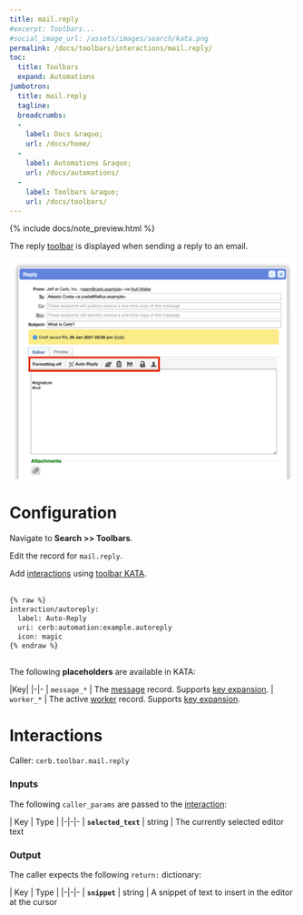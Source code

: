```yaml
---
title: mail.reply
#excerpt: Toolbars...
#social_image_url: /assets/images/search/kata.png
permalink: /docs/toolbars/interactions/mail.reply/
toc:
  title: Toolbars
  expand: Automations
jumbotron:
  title: mail.reply
  tagline: 
  breadcrumbs:
  -
    label: Docs &raquo;
    url: /docs/home/
  -
    label: Automations &raquo;
    url: /docs/automations/
  -
    label: Toolbars &raquo;
    url: /docs/toolbars/
---
```


{% include docs/note_preview.html %}

The reply [toolbar](/docs/toolbars/) is displayed when sending a reply to an email.

<div class="cerb-screenshot">
<img src="/assets/images/docs/toolbars/mail-reply.png" class="screenshot">
</div>

# Configuration

Navigate to **Search >> Toolbars**.

Edit the record for `mail.reply`.

Add [interactions](/docs/automations/triggers/interaction.worker/) using [toolbar KATA](/docs/toolbars/#kata).

<pre>
<code class="language-cerb">
{% raw %}
interaction/autoreply:
  label: Auto-Reply
  uri: cerb:automation:example.autoreply
  icon: magic
{% endraw %}
</code>
</pre>

The following **placeholders** are available in KATA:

|Key|
|-|-
| `message_*` | The [message](/docs/records/types/message/) record. Supports [key expansion](/docs/bots/behaviors/dictionaries/key-expansion/).
| `worker_*` | The active [worker](/docs/records/types/worker/) record. Supports [key expansion](/docs/bots/behaviors/dictionaries/key-expansion/).

# Interactions

Caller: `cerb.toolbar.mail.reply`

### Inputs

The following `caller_params` are passed to the [interaction](/docs/automations/triggers/interaction.worker/):

| Key | Type |
|-|-|-
| **`selected_text`** | string | The currently selected editor text

### Output

The caller expects the following `return:` dictionary:

| Key | Type |
|-|-|-
| **`snippet`** | string | A snippet of text to insert in the editor at the cursor
